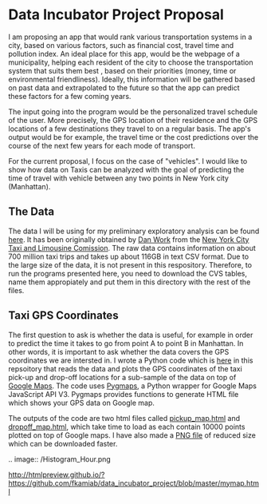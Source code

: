 # Data Incubator Project Proposal

I am proposing an app that would rank various transportation systems in a city, based on various factors, such as financial cost, travel time and pollution index. An ideal place for this app, would be the webpage of a municipality, helping each resident of the city to choose the transportation system that suits them best , based on their priorities (money, time or environmental friendliness). Ideally, this information will be gathered based on past data and extrapolated to the future so that the app can predict these factors for a few coming years. 

The input going into the program would be the personalized travel schedule of the user. More precisely, the GPS location of their residence and the GPS locations of a few destinations they travel to on a regular basis. The app's output would be for example, the travel time or the cost predictions over the course of the next few years for each mode of transport.  

For the current proposal, I focus on the case of "vehicles". I would like to show how data on Taxis can be analyzed with the goal of predicting the time of travel with vehicle between any two points in New York city (Manhattan). 

## The Data

The data I will be using for my preliminary exploratory analysis can be found [here](https://uofi.app.box.com/NYCtaxidata). It has been originally obtained by [Dan Work](https://publish.illinois.edu/dbwork/open-data/) from the [New York City Taxi and Limousine Comission](http://www.nyc.gov/html/tlc/html/home/home.shtml). The raw data contains information on about 700 million taxi trips and takes up about 116GB in text CSV format. Due to the large size of the data, it is not present in this respository. Therefore, to run the programs presented here, you need to download the CVS tables, name them appropiately and put them in this directory with the rest of the files.


## Taxi GPS Coordinates

The first question to ask is whether the data is useful, for example in order to predict the time it takes to go from point A to point B in Manhattan. In other words, it is important to ask whether the data covers the GPS coordinates we are intersted in. I wrote a Python code which is [here](\Taxi_Map_NYC.py) in this repsoitory that reads the data and plots the GPS coordinates of the taxi pick-up and drop-off locations for a sub-sample of the data on top of [Google Maps](https://maps.google.ca/). The code uses [Pygmaps](https://code.google.com/p/pygmaps/), a Python wrapper for Google Maps JavaScript API V3. Pygmaps provides functions to generate HTML file which shows your GPS data on Google map. 

The outputs of the code are two html files called [pickup_map.html](http://htmlpreview.github.io/?https://github.com/fkamiab/data_incubator_project/blob/master/pickup_map.html) and [dropoff_map.html](http://htmlpreview.github.io/?https://github.com/fkamiab/data_incubator_project/blob/master/dropoff_map.html), which take time to load as each contain 10000 points plotted on top of Google maps. I have also made a [PNG file](https://raw.githubusercontent.com/fkamiab/data_incubator_project/master/GPS_MAP.png) of reduced size which can be downloaded faster. 



.. image:: /Histogram_Hour.png

http://htmlpreview.github.io/?https://github.com/fkamiab/data_incubator_project/blob/master/mymap.html
